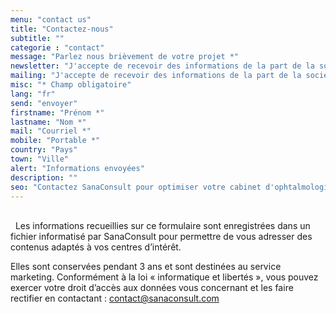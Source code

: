 ```yaml
---
menu: "contact us"
title: "Contactez-nous"
subtitle: ""
categorie : "contact"
message: "Parlez nous brièvement de votre projet *"
newsletter: "J'accepte de recevoir des informations de la part de la société SanaConsult."
mailing: "J'accepte de recevoir des informations de la part de la société SanaConsult"
misc: "* Champ obligatoire"
lang: "fr"
send: "envoyer"
firstname: "Prénom *"
lastname: "Nom *"
mail: "Courriel *"
mobile: "Portable *"
country: "Pays"
town: "Ville"
alert: "Informations envoyées"
description: ""
seo: "Contactez SanaConsult pour optimiser votre cabinet d'ophtalmologie"
---
```

\
&nbsp;
Les informations recueillies sur ce formulaire sont enregistrées dans un fichier informatisé par SanaConsult pour permettre de vous adresser des contenus adaptés à vos centres d’intérêt. 

Elles sont conservées pendant 3 ans et sont destinées au service marketing. Conformément à la loi « informatique et libertés », vous pouvez exercer votre droit d’accès aux données vous concernant et les faire rectifier en contactant : contact@sanaconsult.com
